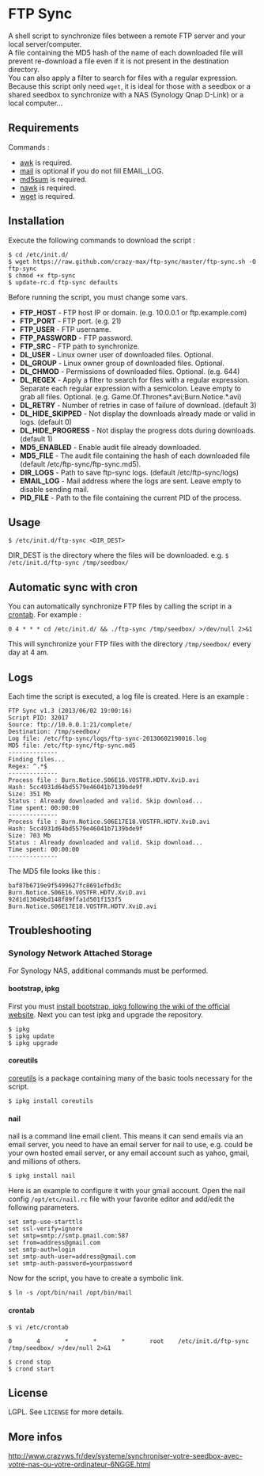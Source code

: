 # FTP Sync

A shell script to synchronize files between a remote FTP server and your local server/computer.<br />
A file containing the MD5 hash of the name of each downloaded file will prevent re-download a file even if it is not present in the destination directory.<br />
You can also apply a filter to search for files with a regular expression.<br />
Because this script only need ``wget``, it is ideal for those with a seedbox or a shared seedbox to synchronize with a NAS (Synology Qnap D-Link) or a local computer...

## Requirements

Commands :

* [awk](http://en.wikipedia.org/wiki/Awk) is required.
* [mail](http://linux.die.net/man/1/mail) is optional if you do not fill EMAIL_LOG.
* [md5sum](http://en.wikipedia.org/wiki/Md5sum) is required.
* [nawk](http://linux.die.net/man/1/nawk) is required.
* [wget](http://en.wikipedia.org/wiki/Wget) is required.

## Installation

Execute the following commands to download the script :
```console
$ cd /etc/init.d/
$ wget https://raw.github.com/crazy-max/ftp-sync/master/ftp-sync.sh -O ftp-sync
$ chmod +x ftp-sync
$ update-rc.d ftp-sync defaults
```

Before running the script, you must change some vars.

* **FTP_HOST** - FTP host IP or domain. (e.g. 10.0.0.1 or ftp.example.com)
* **FTP_PORT** - FTP port. (e.g. 21)
* **FTP_USER** - FTP username.
* **FTP_PASSWORD** - FTP password.
* **FTP_SRC** - FTP path to synchronize.
* **DL_USER** - Linux owner user of downloaded files. Optional.
* **DL_GROUP** - Linux owner group of downloaded files. Optional.
* **DL_CHMOD** - Permissions of downloaded files. Optional. (e.g. 644)
* **DL_REGEX** - Apply a filter to search for files with a regular expression. Separate each regular expression with a semicolon. Leave empty to grab all files. Optional. (e.g. Game.Of.Thrones*.avi;Burn.Notice.*.avi)
* **DL_RETRY** - Number of retries in case of failure of download. (default 3)
* **DL_HIDE_SKIPPED** - Not display the downloads already made ​​or valid in logs. (default 0)
* **DL_HIDE_PROGRESS** - Not display the progress dots during downloads. (default 1)
* **MD5_ENABLED** - Enable audit file already downloaded.
* **MD5_FILE** - The audit file containing the hash of each downloaded file (default /etc/ftp-sync/ftp-sync.md5).
* **DIR_LOGS** - Path to save ftp-sync logs. (default /etc/ftp-sync/logs)
* **EMAIL_LOG** - Mail address where the logs are sent. Leave empty to disable sending mail.
* **PID_FILE** - Path to the file containing the current PID of the process.

## Usage

``$ /etc/init.d/ftp-sync <DIR_DEST>``

DIR_DEST is the directory where the files will be downloaded.
e.g. ``$ /etc/init.d/ftp-sync /tmp/seedbox/``

## Automatic sync with cron

You can automatically synchronize FTP files by calling the script in a [crontab](http://en.wikipedia.org/wiki/Crontab).
For example :

    0 4 * * * cd /etc/init.d/ && ./ftp-sync /tmp/seedbox/ >/dev/null 2>&1
	
This will synchronize your FTP files with the directory ``/tmp/seedbox/`` every day at 4 am.

## Logs

Each time the script is executed, a log file is created.
Here is an example :

```console
FTP Sync v1.3 (2013/06/02 19:00:16)
Script PID: 32017
Source: ftp://10.0.0.1:21/complete/
Destination: /tmp/seedbox/
Log file: /etc/ftp-sync/logs/ftp-sync-20130602190016.log
MD5 file: /etc/ftp-sync/ftp-sync.md5
--------------
Finding files...
Regex: ^.*$
--------------
Process file : Burn.Notice.S06E16.VOSTFR.HDTV.XviD.avi
Hash: 5cc4931d64bd5579e46041b7139bde9f
Size: 351 Mb
Status : Already downloaded and valid. Skip download...
Time spent: 00:00:00
--------------
Process file : Burn.Notice.S06E17E18.VOSTFR.HDTV.XviD.avi
Hash: 5cc4931d64bd5579e46041b7139bde9f
Size: 703 Mb
Status : Already downloaded and valid. Skip download...
Time spent: 00:00:00
--------------
```

The MD5 file looks like this :

```console
baf87b6719e9f5499627fc8691efbd3c Burn.Notice.S06E16.VOSTFR.HDTV.XviD.avi
92d1d13049bd148f89ffa1d501f153f5 Burn.Notice.S06E17E18.VOSTFR.HDTV.XviD.avi
```

## Troubleshooting

### Synology Network Attached Storage

For Synology NAS, additional commands must be performed.

#### bootstrap, ipkg

First you must [install bootstrap, ipkg following the wiki of the official website](http://forum.synology.com/wiki/index.php/Overview_on_modifying_the_Synology_Server,_bootstrap,_ipkg_etc#How_to_install_ipkg).
Next you can test ipkg and upgrade the repository.

```console
$ ipkg
$ ipkg update
$ ipkg upgrade
```

#### coreutils

[coreutils](http://en.wikipedia.org/wiki/GNU_Core_Utilities) is a package containing many of the basic tools necessary for the script.

```console
$ ipkg install coreutils
```

#### nail

nail is a command line email client. This means it can send emails via an email server, you need to have an email server for nail to use, e.g. could be your own hosted email server, or any email account such as yahoo, gmail, and millions of others.

```console
$ ipkg install nail
```

Here is an example to configure it with your gmail account.
Open the nail config ``/opt/etc/nail.rc`` file with your favorite editor and add/edit the following parameters.

```console
set smtp-use-starttls
set ssl-verify=ignore
set smtp=smtp://smtp.gmail.com:587
set from=address@gmail.com
set smtp-auth=login
set smtp-auth-user=address@gmail.com
set smtp-auth-password=yourpassword
```

Now for the script, you have to create a symbolic link.

```console
$ ln -s /opt/bin/nail /opt/bin/mail
```

#### crontab

```console
$ vi /etc/crontab
```

```console
0       4       *       *       *       root    /etc/init.d/ftp-sync /tmp/seedbox/ >/dev/null 2>&1
```

```console
$ crond stop
$ crond start
```

## License

LGPL. See ``LICENSE`` for more details.

## More infos

http://www.crazyws.fr/dev/systeme/synchroniser-votre-seedbox-avec-votre-nas-ou-votre-ordinateur-6NGGE.html